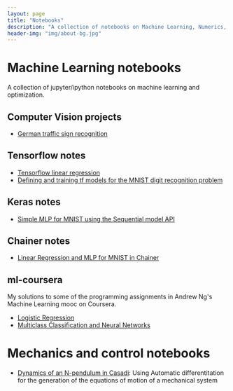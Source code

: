 ```yaml
---
layout: page
title: "Notebooks"
description: "A collection of notebooks on Machine Learning, Numerics, Control and Optimization."
header-img: "img/about-bg.jpg"
---
```


# Machine Learning notebooks


A collection of jupyter/ipython notebooks on machine learning and optimization.

## Computer Vision projects
* [German traffic sign recognition](https://github.com/blumenta/autonomous-driving-projects/blob/master/traffic-sign-classification/German_Traffic_Sign_Recognition.ipynb)

## Tensorflow notes
* [Tensorflow linear regression](https://github.com/blumenta/machine-learning-notebooks/blob/master/tf-notes/tensorflow_notes.ipynb)
* [Defining and training tf models for the MNIST digit recognition problem](https://github.com/blumenta/machine-learning-notebooks/blob/master/tf-notes/mnist.ipynb)

## Keras notes
* [Simple MLP for MNIST using the Sequential model API](https://github.com/blumenta/machine-learning-notebooks/blob/master/keras-notes/keras-notes.ipynb)

## Chainer notes
* [Linear Regression and MLP for MNIST in Chainer](https://github.com/blumenta/machine-learning-notebooks/blob/master/chainer-notes/chainer_intro.ipynb)

## ml-coursera
My solutions to some of the programming assignments in Andrew Ng's Machine Learning mooc on Coursera.

* [Logistic Regression](http://nbviewer.jupyter.org/github/blumenta/machine-learning-notebooks/blob/master/ml-coursera/ex2-logistic-regression/ex2-logistic-regression.ipynb)
* [Multiclass Classification and Neural Networks](http://nbviewer.jupyter.org/github/blumenta/machine-learning-notebooks/blob/master/ml-coursera/ex3-multiclass-classification-and-neural-networks/ex3.ipynb)

# Mechanics and control notebooks

* [Dynamics of an N-pendulum in Casadi](http://nbviewer.jupyter.org/github/blumenta/mechanics-control-notebooks/blob/master/casadi-notebooks/dynamics-of-an-N-pendulum.ipynb): Using Automatic differentitation for the generation of the equations of motion of a mechanical system
